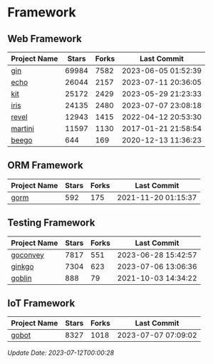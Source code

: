 # Framework

## Web Framework
| Project Name | Stars | Forks | Last Commit |
| ------------ | ----- | ----- | ----------- |
| [gin](https://github.com/gin-gonic/gin) | 69984 | 7582 | 2023-06-05 01:52:39 |
| [echo](https://github.com/labstack/echo) | 26044 | 2157 | 2023-07-11 20:36:05 |
| [kit](https://github.com/go-kit/kit) | 25172 | 2429 | 2023-05-29 21:23:33 |
| [iris](https://github.com/kataras/iris) | 24135 | 2480 | 2023-07-07 23:08:18 |
| [revel](https://github.com/revel/revel) | 12943 | 1415 | 2022-04-12 20:53:30 |
| [martini](https://github.com/go-martini/martini) | 11597 | 1130 | 2017-01-21 21:58:54 |
| [beego](https://github.com/astaxie/beego) | 644 | 169 | 2020-12-13 11:36:23 |

## ORM Framework
| Project Name | Stars | Forks | Last Commit |
| ------------ | ----- | ----- | ----------- |
| [gorm](https://github.com/jinzhu/gorm) | 592 | 175 | 2021-11-20 01:15:37 |

## Testing Framework
| Project Name | Stars | Forks | Last Commit |
| ------------ | ----- | ----- | ----------- |
| [goconvey](https://github.com/smartystreets/goconvey) | 7817 | 551 | 2023-06-28 15:42:57 |
| [ginkgo](https://github.com/onsi/ginkgo) | 7304 | 623 | 2023-07-06 13:06:36 |
| [goblin](https://github.com/franela/goblin) | 888 | 79 | 2021-10-03 14:34:22 |

## IoT Framework
| Project Name | Stars | Forks | Last Commit |
| ------------ | ----- | ----- | ----------- |
| [gobot](https://github.com/hybridgroup/gobot) | 8327 | 1018 | 2023-07-07 07:09:02 |

*Update Date: 2023-07-12T00:00:28*